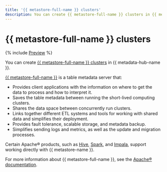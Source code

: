 ```yaml
---
title: '{{ metastore-full-name }} clusters'
description: You can create {{ metastore-full-name }} clusters in {{ metadata-hub-full-name }}.
---
```


# {{ metastore-full-name }} clusters

{% include [Preview](../../_includes/note-preview.md) %}

You can create [{{ metastore-full-name }} clusters](../operations/metastore/cluster-create.md) in {{ metadata-hub-name }}.

[{{ metastore-full-name }}](https://cwiki.apache.org/confluence/display/hive/design#Design-Metastore) is a table metadata server that:

* Provides client applications with the information on where to get the data to process and how to interpret it.
* Saves the table metadata between running the short-lived computing clusters.
* Shares the data space between concurrently run clusters.
* Links together different ETL systems and tools for working with shared data and simplifies their deployment.
* Provides fault tolerance, scalable storage, and metadata backup.
* Simplifies sending logs and metrics, as well as the update and migration processes.

Certain Apache® products, such as [Hive](https://hive.apache.org/), [Spark](https://spark.apache.org/), and [Impala](https://impala.apache.org/overview.html), support working directly with {{ metastore-name }}.

For more information about {{ metastore-full-name }}, see the [Apache® documentation](https://cwiki.apache.org/confluence/display/hive/design#Design-Metastore).

